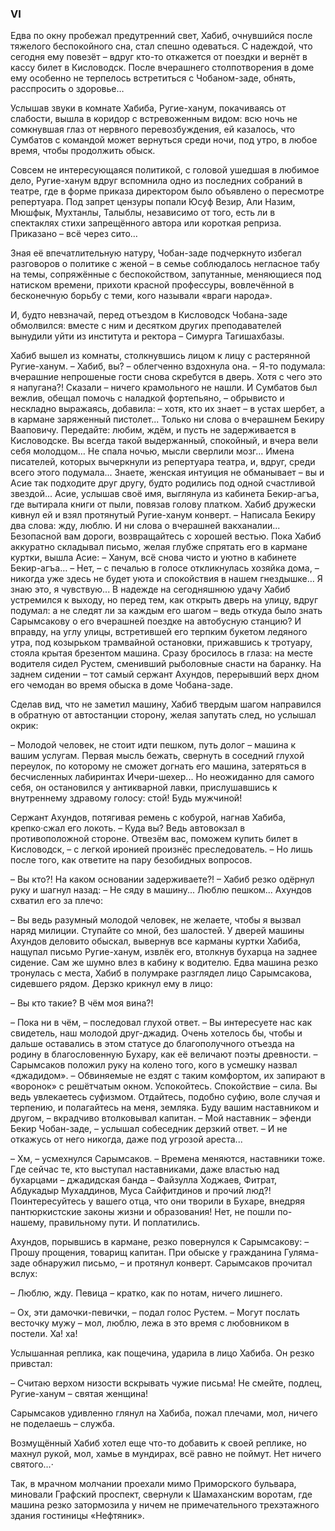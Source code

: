 ### VI

Едва по окну пробежал предутренний свет, Хабиб, очнувшийся после тяжелого беспокойного сна, стал спешно одеваться.
С надеждой, что сегодня ему повезёт – вдруг кто-то откажется от поездки и вернёт в кассу билет в Кисловодск.
После вчерашнего столпотворения в доме ему особенно не терпелось встретиться с Чобаном-заде, обнять, расспросить о здоровье… 

Услышав звуки в комнате Хабиба, Ругие-ханум, покачиваясь от слабости, вышла в коридор с встревоженным видом: всю ночь не сомкнувшая глаз от нервного перевозбуждения, ей казалось, что Сумбатов с командой может вернуться среди ночи, под утро, в любое время, чтобы продолжить обыск.

Совсем не интересующаяся политикой, с головой ушедшая в любимое дело, Ругие-ханум вдруг вспомнила одно из последних собраний в театре, где в форме приказа директором было объявлено о пересмотре репертуара.
Под запрет цензуры попали Юсуф Везир, Али Назим, Мюшфык, Мухтанлы, Талыблы, независимо от того, есть ли в спектаклях стихи запрещённого автора или короткая реприза.
Приказано – всё через сито…

Зная её впечатлительную натуру, Чобан-заде подчеркнуто избегал разговоров о политике с женой – в семье соблюдалось негласное табу на темы, сопряжённые с беспокойством, запутанные, меняющиеся под натиском времени, прихоти красной профессуры, вовлечённой в бесконечную борьбу с теми, кого называли «враги народа».

И, будто невзначай, перед отъездом в Кисловодск Чобана-заде обмолвился: вместе с ним и десятком других преподавателей вынудили уйти из института и ректора – Симурга Тагишахбазы.

Хабиб вышел из комнаты, столкнувшись лицом к лицу с растерянной Ругие-ханум. 
– Хабиб, вы? – облегченно вздохнула она. – Я-то подумала: вчерашние непрошеные гости снова скребутся в дверь.
Хотя с чего это я напугана?!
Сказали – ничего крамольного не нашли.
И Сумбатов был вежлив, обещал помочь с наладкой фортепьяно, – обрывисто и нескладно выражаясь, добавила: – хотя, кто их знает – в устах шербет, a в кармане заряженный пистолет...
Только ни слова о вчерашнем Бекиру Вааповичу.
Передайте: любим, ждём, и пусть не задерживается в Кисловодске.
Вы всегда такой выдержанный, спокойный, и вчера вели себя молодцом…
Не спала ночью, мысли сверлили мозг...
Имена писателей, которых вычеркнули из репертуара театра, и, вдруг, среди всего этого подумала...
Знаете, женская интуиция не обманывает – вы и Асие так подходите друг другу, будто родились под одной счастливой звездой... 
Асие, услышав своё имя, выглянула из кабинета Бекир-агъа, где вытирала книги от пыли, повязав голову платком. 
Хабиб дружески кивнул ей и взял протянутый Ругие-ханум конверт. 
– Написала Бекиру два слова: жду, люблю.
И ни слова о вчерашней вакханалии...
Безопасной вам дороги, возвращайтесь с хорошей вестью. 
Пока Хабиб аккуратно складывал письмо, желая глубже спрятать его в кармане куртки, вышла Асие: 
– Ханум, всё снова чисто и уютно в кабинете Бекир-агъа… 
– Нет, – с печалью в голосе откликнулась хозяйка дома, – никогда уже здесь не будет уюта и спокойствия в нашем гнездышке…
Я знаю это, я чувствую... 
В надежде на сегодняшнюю удачу Хабиб устремился к выходу, но перед тем, как открыть дверь на улицу, вдруг подумал: а не следят ли за каждым его шагом – ведь откуда было знать Сарымсакову о его вчерашней поездке на автобусную станцию? 
И вправду, на углу улицы, встретившей его терпким букетом ледяного утра, под козырьком трамвайной остановки, прижавшись к тротуару, стояла крытая брезентом машина.
Сразу бросилось в глаза: на месте водителя сидел Рустем, сменивший рыболовные снасти на баранку.
На заднем сидении – тот самый сержант Ахундов, перерывший верх дном его чемодан во время обыска в доме Чобана-заде.

Сделав вид, что не заметил машину, Хабиб твердым шагом направился в обратную от автостанции сторону, желая запутать след, но услышал окрик:

– Молодой человек, не стоит идти пешком, путь долог – машина к вашим услугам. 
Первая мысль бежать, свернуть в соседний глухой переулок, по которому не сможет догнать его машина, затеряться в бесчисленных лабиринтах Ичери-шехер...
Но неожиданно для самого себя, он остановился у антикварной лавки, прислушавшись к внутреннему здравому голосу: стой!
Будь мужчиной!

Сержант Ахундов, потягивая ремень с кобурой, нагнав Хабиба, крепко·сжал его локоть. 
– Куда вы?
Ведь автовокзал в противоположной стороне.
Отвезём вас, поможем купить билет в Кисловодск, – с легкой иронией произнёс преследователь. – Но лишь после того, как ответите на пару безобидных вопросов.

– Вы кто?!
На каком основании задерживаете?! – Хабиб резко одёрнул руку и шагнул назад: – Не сяду в машину...
Люблю пешком... 
Ахундов схватил его за плечо:

– Вы ведь разумный молодой человек, не желаете, чтобы я вызвал наряд милиции.
Ступайте со мной, без шалостей. 
У дверей машины Ахундов деловито обыскал, вывернув все карманы куртки Хабиба, нащупал письмо Ругие-ханум, извлёк его, втолкнув бухарца на заднее сидение.
Сам же шумно влез в кабину к водителю. 
Едва машина резко тронулась с места, Хабиб в полумраке разглядел лицо Сарымсакова, сидевшего рядом.
Дерзко крикнул ему в лицо:

– Вы кто такие?
В чём моя вина?!

– Пока ни в чём, – последовал глухой ответ. – Вы интересуете нас как свидетель, наш молодой друг-джадид.
Очень хотелось бы, чтобы и дальше оставались в этом статусе до благополучного отъезда на родину в благословенную Бухару, как её величают поэты древности. – Сарымсаков положил руку на колено того, кого в усмешку назвал «джадидом». – Обвиняемые не ездят с таким комфортом, их запирают в «воронок» с решётчатым окном.
Успокойтесь.
Спокойствие – сила.
Вы ведь увлекаетесь суфизмом.
Отдайтесь, подобно суфию, воле случая и терпению, и полагайтесь на меня, земляка.
Буду вашим наставником и другом, – вкрадчиво втолковывал капитан. 
– Мой наставник – эфенди Бекир Чобан-заде, – услышал собеседник дерзкий ответ. – И не откажусь от него никогда, даже под угрозой ареста...

– Хм, – усмехнулся Сарымсаков. – Времена меняются, наставники тоже.
Где сейчас те, кто выступал наставниками, даже властью над бухарцами – джадидская банда – Файзулла Ходжаев, Фитрат, Абдукадыр Мухаддинов, Муса Сайфитдинов и прочий люд?!
Поинтересуйтесь у вашего отца, что они творили в Бухаре, внедряя пантюркистские законы жизни и образования!
Нет, не пошли по-нашему, правильному пути.
И поплатились.

Ахундов, порывшись в кармане, резко повернулся к Сарымсакову: 
– Прошу прощения, товарищ капитан.
При обыске у гражданина Гуляма-заде обнаружил письмо, – и протянул конверт. 
Сарымсаков прочитал вслух:

– Люблю, жду.
Певица – кратко, как по нотам, ничего лишнего.

– Ох, эти дамочки-певички, – подал голос Рустем. – Могут послать весточку мужу – мол, люблю, лежа в это время с любовником в постели.
Ха! ха!

Услышанная реплика, как пощечина, ударила в лицо Хабиба.
Он резко привстал:

– Считаю верхом низости вскрывать чужие письма!
Не смейте, подлец, Ругие-ханум – святая женщина!

Сарымсаков удивленно глянул на Хабиба, пожал плечами, мол, ничего не поделаешь – служба.

Возмущённый Хабиб хотел еще что-то добавить к своей реплике, но махнул рукой, мол, хамье в мундирах, всё равно не поймут.
Нет ничего святого…·

Так, в мрачном молчании проехали мимо Приморского бульвара, миновали Графский проспект, свернули к Шамаханским воротам, где машина резко затормозила у ничем не примечательного трехэтажного здания гостиницы «Нефтяник».
